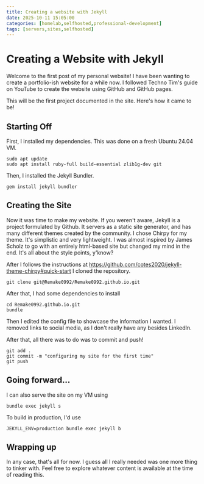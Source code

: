 ```yaml
---
title: Creating a website with Jekyll
date: 2025-10-11 15:05:00 
categories: [homelab,selfhosted,professional-development]
tags: [servers,sites,selfhosted]
---
```


# Creating a Website with Jekyll

Welcome to the first post of my personal website! I have been wanting to create a portfolio-ish website for a while now. I followed Techno Tim's guide on YouTube to create the website using GitHub and GitHub pages.

This will be the first project documented in the site. Here's how it came to be!

## Starting Off
First, I installed my dependencies. This was done on a fresh Ubuntu 24.04 VM.

```shell
sudo apt update
sudo apt install ruby-full build-essential zlib1g-dev git
```

Then, I installed the Jekyll Bundler.

```shell
gem install jekyll bundler
```

## Creating the Site
Now it was time to make my website. If you weren't aware, Jekyll is a project formulated by Github. It servers as a static site generator, and has many different themes created by the community. I chose Chirpy for my theme. It's simplistic and very lightweight. I was almost inspired by James Scholz to go with an entirely html-based site but changed my mind in the end. It's all about the style points, y'know? 

After I follows the instructions at https://github.com/cotes2020/jekyll-theme-chirpy#quick-start I cloned the repository. 

```shell
git clone git@Remake0992/Remake0992.github.io.git
```

After that, I had some dependencies to install

```shell
cd Remake0992.github.io.git
bundle
```

Then I edited the config file to showcase the information I wanted. I removed links to social media, as I don't really have any besides LinkedIn. 

After that, all there was to do was to commit and push!

```shell
git add .
git commit -m "configuring my site for the first time"
git push
```

## Going forward...
I can also serve the site on my VM using

```shell
bundle exec jekyll s
```

To build in production, I'd use

```shell
JEKYLL_ENV=production bundle exec jekyll b
```

## Wrapping up
In any case, that's all for now. I guess all I really needed was one more thing to tinker with. Feel free to explore whatever content is available at the time of reading this.
